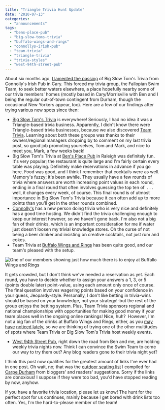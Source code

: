 ```yaml
---
title: "Triangle Trivia Hunt Update"
date: "2010-07-13"
categories:
  - "announcements"
tags:
  - "bens-place-pub"
  - "big-slow-toms-trivia"
  - "buffalo-wings-and-rings"
  - "connollys-irish-pub"
  - "team-trivia"
  - "triangle-trivia"
  - "trivia-styles"
  - "west-94th-street-pub"
---
```


About six months ago, [I lamented the passing](https://thegourmez.com/blog/2010/01/12/six-plates-blind-tasting-and-trivia/) of Big Slow Tom's Trivia from Connolly's Irish Pub in Cary. This forced my trivia group, the Fallopian Swim Team, to seek better waters elsewhere, a place hopefully nearby some of our trivia members' homes (mostly based in Cary/Morrisville with Ben and I being the regular out-of-town contingent from Durham, though the occasional New Yorkers appear, too). Here are a few of our findings after trying various new spots since then:

- [Big Slow Tom's Trivia](http://www.facebook.com/group.php?gid=173407105436) is everywhere! Seriously, I had no idea it was a Triangle-based trivia business. Apparently, I didn't know there were Triangle-based trivia businesses, because we also discovered [Team Trivia](http://www.teamtrivia.com/). Learning about both these groups was thanks to their owners/regional managers dropping by to comment on my last trivia post, so good job promoting yourselves, Tom and Mark, and nice to meet you, Mark, a few weeks back!
- Big Slow Tom's Trivia at [Ben's Place Pub](http://bensplacepub.com/) in Raleigh was definitely fun. It's very popular; the restaurant is quite large and I'm fairly certain every table was playing. Definitely make reservations in advance if you go here. Food was good, and I think I remember that cocktails were as well. Memory's fuzzy; it's been awhile. They usually have a few rounds of trivia where answers are worth increasing point values in each round, ending in a final round that often involves guessing the top ten of  . . . well, it changes every week, of course. This final round is of utmost importance in Big Slow Tom's Trivia because it can often add up to more points than you'll get in the other rounds combined.
- [Connolly's](http://www.connollysirish.com/home.html) has a new person doing trivia who is very nice and definitely has a good time hosting. We didn't find the trivia challenging enough to keep our interest however, so we haven't gone back. I'm also not a big fan of their drinks, which is an important consideration for me if water just doesn't loosen my trivial knowledge stores. Oh the curse of not being a beer drinker and insisting on creative cocktails, not just rum and cokes.
- Team Trivia at [Buffalo Wings and Rings](http://www.buffalowingsandrings.com/locations_store.php?id=069) has been quite good, and our team's pleased with the setup.




<div class="caption">

![One of our members showing just how much there is to enjoy at Buffallo Wings and Rings](http://s3.amazonaws.com/thegourmez-wpmedia/2010/07/stevebeer.jpg "stevebeer")</div>


It gets crowded, but I don't think we've needed a reservation as yet. Each round, you have to decide whether to assign your answers a 1, 3, or 5 (points double later) point-value, using each amount only once of course. The final question involves wagering points based on your confidence in your guess, Jeopardy-style. Personally, I don't like betting in trivia-wins should be based on your knowledge, not your strategy!-but the rest of the group enjoys the betting system. Plus, Team Trivia sponsors regional and national championships with opportunities for making good money if your team places well in the ongoing online rankings! Nice, huh?  However, I'm not a big fan of the drinks at Buffalo Wings and Rings, either, as you [may have](https://thegourmez.com/blog/2010/07/09/pama-mama-margarita-buffalo-wings-and-rings-morrisville/7) [noticed lately](https://thegourmez.com/blog/2010/07/05/cherry-aid-buffalo-wings-and-rings-morrisville/), so we are thinking of trying one of the other multitudes of spots where Team Trivia or Big Slow Tom's Trivia host weekly events.

- [West 94th Street Pub](http://www.west94stpub.com/), right down the road from Ben and me, are holding weekly trivia nights now. Think I can convince the Swim Team to come our way to try them out? Any blog readers gone to their trivia night yet?

I think this post now qualifies for the greatest amount of links I've ever had in one post. Oh wait, no; that was the [outdoor seating list](https://thegourmez-wpmedia.s3.amazonaws.com/2010/03/23/outdoor-dining-spots/) I compiled for [Carpe Durham](https://thegourmez-wpmedia.s3.amazonaws.com/2010/03/23/outdoor-dining-spots/) from bloggers' and readers' suggestions. Sorry if the links are obnoxious! I suppose if they were too bad, you'd have stopped reading by now, anyhow.

If you have a favorite trivia location, please let us know! The hunt for the perfect spot for us continues, mainly because I get bored with drink lists too often. Yes, I'm the hard-to-please member of the team!
